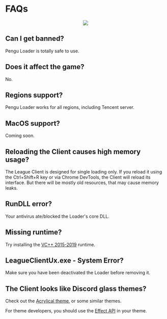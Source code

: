 # FAQs

<p align=center>
  <img src="https://styles.redditmedia.com/t5_2rfxx/styles/bannerPositionedImage_dcwlivs38oq61.png" />
</p>

## Can I get banned?

Pengu Loader is totally safe to use.

## Does it affect the game?

No.

## Regions support?

Pengu Loader works for all regions, including Tencent server.

## MacOS support?

Coming soon.

## Reloading the Client causes high memory usage?

The League Client is designed for single loading only. If you reload it using
the Ctrl+Shift+R key or via Chrome DevTools, the Client will reload its
interface. But there will be mostly old resources, that may cause memory leaks.

## RunDLL error?

Your antivirus ate/blocked the Loader's core DLL.

## Missing runtime?

Try installing the
[VC++ 2015-2019](https://learn.microsoft.com/en-us/cpp/windows/latest-supported-vc-redist?view=msvc-170)
runtime.

## LeagueClientUx.exe - System Error?

Make sure you have been deactivated the Loader before removing it.

## The Client looks like Discord glass themes?

Check out the [Acrylical theme](https://github.com/PrincessAkira/league-launcher-theme/tree/main/Acrylical), or some similar themes.

For theme developers, you should use the [Effect API](../runtime-api/effect) in your theme.